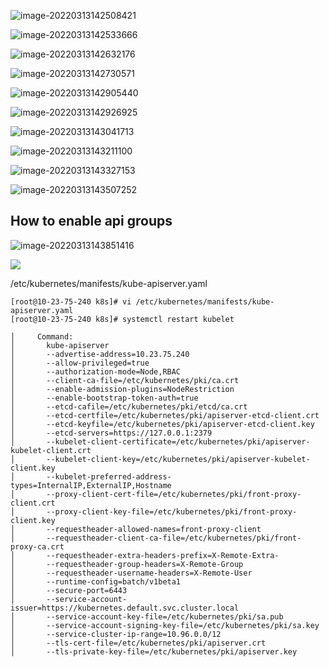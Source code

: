 

![image-20220313142508421](/Users/user/playground/share/nrookie.github.io/collections/k8s-related/basic/image-20220313142508421.png)



![image-20220313142533666](/Users/user/playground/share/nrookie.github.io/collections/k8s-related/basic/image-20220313142533666.png)



![image-20220313142632176](/Users/user/playground/share/nrookie.github.io/collections/k8s-related/basic/image-20220313142632176.png)





![image-20220313142730571](/Users/user/playground/share/nrookie.github.io/collections/k8s-related/basic/image-20220313142730571.png)





![image-20220313142905440](/Users/user/playground/share/nrookie.github.io/collections/k8s-related/basic/image-20220313142905440.png)





![image-20220313142926925](/Users/user/playground/share/nrookie.github.io/collections/k8s-related/basic/image-20220313142926925.png)





![image-20220313143041713](/Users/user/playground/share/nrookie.github.io/collections/k8s-related/basic/image-20220313143041713.png)





![image-20220313143211100](/Users/user/playground/share/nrookie.github.io/collections/k8s-related/basic/image-20220313143211100.png)





![image-20220313143327153](/Users/user/playground/share/nrookie.github.io/collections/k8s-related/basic/image-20220313143327153.png)



![image-20220313143507252](/Users/user/playground/share/nrookie.github.io/collections/k8s-related/basic/image-20220313143507252.png)





## How to enable api groups

![image-20220313143851416](/Users/user/playground/share/nrookie.github.io/collections/k8s-related/basic/image-20220313143851416.png)

![](/Users/user/playground/share/nrookie.github.io/collections/k8s-related/basic/image-20220313143836789.png)



/etc/kubernetes/manifests/kube-apiserver.yaml

``` shell
[root@10-23-75-240 k8s]# vi /etc/kubernetes/manifests/kube-apiserver.yaml 
[root@10-23-75-240 k8s]# systemctl restart kubelet
```



``` shell
│     Command:                                                                                                                                                                                      
│       kube-apiserver                                                                                                                                                                              
│       --advertise-address=10.23.75.240                                                                                                                                                            
│       --allow-privileged=true                                                                                                                                                                     
│       --authorization-mode=Node,RBAC                                                                                                                                                              
│       --client-ca-file=/etc/kubernetes/pki/ca.crt                                                                                                                                                 
│       --enable-admission-plugins=NodeRestriction                                                                                                                                                  
│       --enable-bootstrap-token-auth=true                                                                                                                                                          
│       --etcd-cafile=/etc/kubernetes/pki/etcd/ca.crt                                                                                                                                               
│       --etcd-certfile=/etc/kubernetes/pki/apiserver-etcd-client.crt                                                                                                                               
│       --etcd-keyfile=/etc/kubernetes/pki/apiserver-etcd-client.key                                                                                                                                
│       --etcd-servers=https://127.0.0.1:2379                                                                                                                                                       
│       --kubelet-client-certificate=/etc/kubernetes/pki/apiserver-kubelet-client.crt                                                                                                               
│       --kubelet-client-key=/etc/kubernetes/pki/apiserver-kubelet-client.key                                                                                                                       
│       --kubelet-preferred-address-types=InternalIP,ExternalIP,Hostname                                                                                                                            
│       --proxy-client-cert-file=/etc/kubernetes/pki/front-proxy-client.crt                                                                                                                         
│       --proxy-client-key-file=/etc/kubernetes/pki/front-proxy-client.key                                                                                                                          
│       --requestheader-allowed-names=front-proxy-client                                                                                                                                            
│       --requestheader-client-ca-file=/etc/kubernetes/pki/front-proxy-ca.crt                                                                                                                       
│       --requestheader-extra-headers-prefix=X-Remote-Extra-                                                                                                                                        
│       --requestheader-group-headers=X-Remote-Group                                                                                                                                                
│       --requestheader-username-headers=X-Remote-User                                                                                                                                              
│       --runtime-config=batch/v1beta1                                                                                                                                                              
│       --secure-port=6443                                                                                                                                                                          
│       --service-account-issuer=https://kubernetes.default.svc.cluster.local                                                                                                                       
│       --service-account-key-file=/etc/kubernetes/pki/sa.pub                                                                                                                                       
│       --service-account-signing-key-file=/etc/kubernetes/pki/sa.key                                                                                                                               
│       --service-cluster-ip-range=10.96.0.0/12                                                                                                                                                     
│       --tls-cert-file=/etc/kubernetes/pki/apiserver.crt                                                                                                                                           
│       --tls-private-key-file=/etc/kubernetes/pki/apiserver.key 
```





